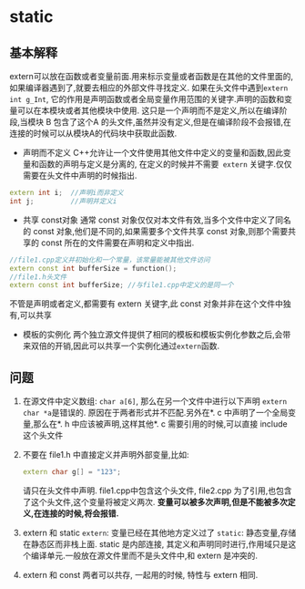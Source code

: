 # static
## 基本解释 
extern可以放在函数或者变量前面.用来标示变量或者函数是在其他的文件里面的,如果编译器遇到了,就要去相应的外部文件寻找定义.
如果在头文件中遇到`extern int g_Int`, 它的作用是声明函数或者全局变量作用范围的关键字.声明的函数和变量可以在本模块或者其他模块中使用. 这只是一个声明而不是定义,所以在编译阶段,当模块 B 包含了这个A 的头文件,虽然并没有定义,但是在编译阶段不会报错,在连接的时候可以从模块A的代码块中获取此函数.

- 声明而不定义
  C++允许让一个文件使用其他文件中定义的变量和函数,因此变量和函数的声明与定义是分离的, 在定义的时候并不需要` extern` 关键字.仅仅需要在头文件中声明的时候指出.
```C++
extern int i;  //声明i而非定义
int j;         //声明并定义i
```
- 共享 const对象
通常 const 对象仅仅对本文件有效,当多个文件中定义了同名的 const 对象,他们是不同的,如果需要多个文件共享 const 对象,则那个需要共享的 const 所在的文件需要在声明和定义中指出.
```cpp
//file1.cpp定义并初始化和一个常量，该常量能被其他文件访问
extern const int bufferSize = function();
//file1.h头文件
extern const int bufferSize; //与file1.cpp中定义的是同一个
```
不管是声明或者定义,都需要有 extern 关键字,此 const 对象并非在这个文件中独有,可以共享
- 模板的实例化
两个独立源文件提供了相同的模板和模板实例化参数之后,会带来双倍的开销,因此可以共享一个实例化通过`extern`函数.


## 问题
1. 在源文件中定义数组: `char a[6]`, 那么在另一个文件中进行以下声明 `extern char *a`是错误的.
    原因在于两者形式并不匹配.另外在*. c 中声明了一个全局变量,那么在*. h 中应该被声明,这样其他*. c 需要引用的时候,可以直接 include 这个头文件

2. 不要在 file1.h 中直接定义并声明外部变量,比如:
    ```cpp
    extern char g[] = "123";
    ```
    请只在头文件中声明.
    file1.cpp中包含这个头文件, file2.cpp 为了引用,也包含了这个头文件,这个变量将被定义两次. **变量可以被多次声明,但是不能被多次定义,在连接的时候,将会报错.**


1. extern 和 static
`extern`: 变量已经在其他地方定义过了
`static`: 静态变量,存储在静态区而非栈上面.
static 是内部连接, 其定义和声明同时进行,作用域只是这个编译单元.一般放在源文件里而不是头文件中,和 extern 是冲突的.

4. extern 和 const
两者可以共存, 一起用的时候, 特性与 extern 相同.
